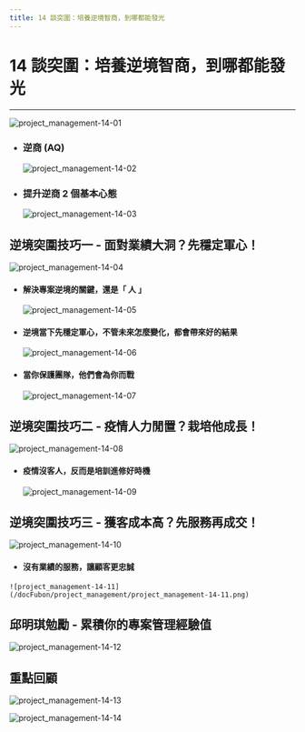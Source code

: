 ```yaml
---
title: 14 談突圍：培養逆境智商，到哪都能發光
---
```

 
# 14 談突圍：培養逆境智商，到哪都能發光
---

![project_management-14-01](/docFubon/project_management/project_management-14-01.png)

  - ### 逆商 (AQ)
    ![project_management-14-02](/docFubon/project_management/project_management-14-02.png)

  - ### 提升逆商 2 個基本心態
    ![project_management-14-03](/docFubon/project_management/project_management-14-03.png)

## 逆境突圍技巧一 - 面對業績大洞？先穩定軍心！
  ![project_management-14-04](/docFubon/project_management/project_management-14-04.png)

  - #### 解決專案逆境的關鍵，還是「 人 」
    ![project_management-14-05](/docFubon/project_management/project_management-14-05.png)

  - #### 逆境當下先穩定軍心，不管未來怎麼變化，都會帶來好的結果
    ![project_management-14-06](/docFubon/project_management/project_management-14-06.png)

  - #### 當你保護團隊，他們會為你而戰
    ![project_management-14-07](/docFubon/project_management/project_management-14-07.png)

## 逆境突圍技巧二 - 疫情人力閒置？栽培他成長！
  ![project_management-14-08](/docFubon/project_management/project_management-14-08.png)

  - #### 疫情沒客人，反而是培訓進修好時機
    ![project_management-14-09](/docFubon/project_management/project_management-14-09.png)

## 逆境突圍技巧三 - 獲客成本高？先服務再成交！
   ![project_management-14-10](/docFubon/project_management/project_management-14-10.png)

   - #### 沒有業績的服務，讓顧客更忠誠
    ![project_management-14-11](/docFubon/project_management/project_management-14-11.png)

## 邱明琪勉勵 - 累積你的專案管理經驗值
  ![project_management-14-12](/docFubon/project_management/project_management-14-12.png)

## 重點回顧
  ![project_management-14-13](/docFubon/project_management/project_management-14-13.png)

  ![project_management-14-14](/docFubon/project_management/project_management-14-14.png)

